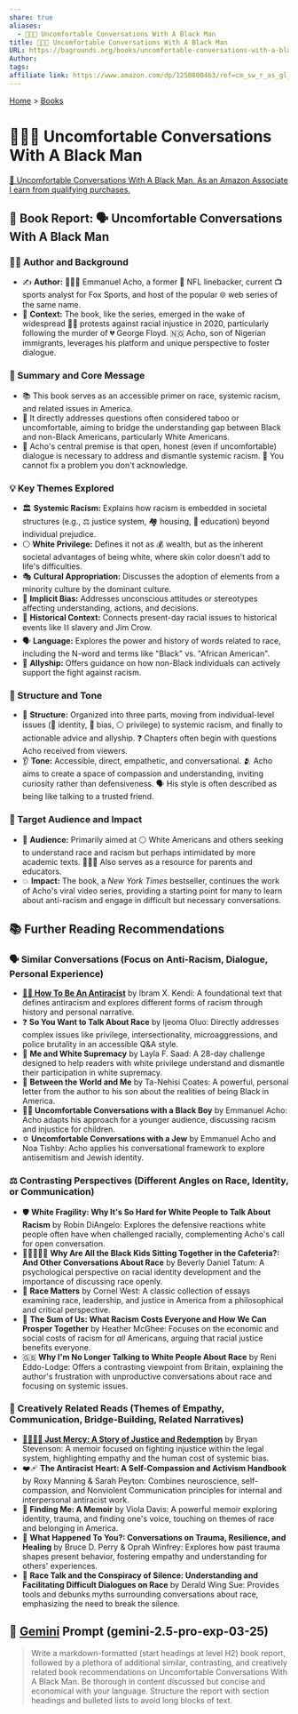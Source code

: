 ```yaml
---
share: true
aliases:
  - 😬👨🏿 Uncomfortable Conversations With A Black Man
title: 😬👨🏿 Uncomfortable Conversations With A Black Man
URL: https://bagrounds.org/books/uncomfortable-conversations-with-a-black-man
Author: 
tags: 
affiliate link: https://www.amazon.com/dp/1250800463/ref=cm_sw_r_as_gl_apa_gl_i_NMTYY9Y6VW02S0DWD456?linkCode=ml1&tag=bagrounds-20
---
```

[Home](../index.md) > [Books](./index.md)  
# 😬👨🏿 Uncomfortable Conversations With A Black Man  
[🛒 Uncomfortable Conversations With A Black Man. As an Amazon Associate I earn from qualifying purchases.](https://www.amazon.com/dp/1250800463/ref=cm_sw_r_as_gl_apa_gl_i_NMTYY9Y6VW02S0DWD456?linkCode=ml1&tag=bagrounds-20)  
  
## 📖 Book Report: 🗣️ Uncomfortable Conversations With A Black Man  
  
### 👨‍🏫 Author and Background  
* ✍️ **Author:** 👨🏾‍🦱 Emmanuel Acho, a former 🏈 NFL linebacker, current 📺 sports analyst for Fox Sports, and host of the popular 🌐 web series of the same name.  
* 📅 **Context:** The book, like the series, emerged in the wake of widespread ✊🏿 protests against racial injustice in 2020, particularly following the murder of 💔 George Floyd. 🇳🇬 Acho, son of Nigerian immigrants, leverages his platform and unique perspective to foster dialogue.  
  
### 💬 Summary and Core Message  
* 📚 This book serves as an accessible primer on race, systemic racism, and related issues in America.  
* 🎯 It directly addresses questions often considered taboo or uncomfortable, aiming to bridge the understanding gap between Black and non-Black Americans, particularly White Americans.  
* 🔑 Acho's central premise is that open, honest (even if uncomfortable) dialogue is necessary to address and dismantle systemic racism. 🚫 You cannot fix a problem you don't acknowledge.  
  
### 💡 Key Themes Explored  
* 🏛️ **Systemic Racism:** Explains how racism is embedded in societal structures (e.g., ⚖️ justice system, 🏘️ housing, 🏫 education) beyond individual prejudice.  
* ⚪ **White Privilege:** Defines it not as 💰 wealth, but as the inherent societal advantages of being white, where skin color doesn't add to life's difficulties.  
* 🎭 **Cultural Appropriation:** Discusses the adoption of elements from a minority culture by the dominant culture.  
* 🧠 **Implicit Bias:** Addresses unconscious attitudes or stereotypes affecting understanding, actions, and decisions.  
* 📜 **Historical Context:** Connects present-day racial issues to historical events like ⛓️ slavery and Jim Crow.  
* 🗣️ **Language:** Explores the power and history of words related to race, including the N-word and terms like "Black" vs. "African American".  
* 🤝 **Allyship:** Offers guidance on how non-Black individuals can actively support the fight against racism.  
  
### 📐 Structure and Tone  
* 🧩 **Structure:** Organized into three parts, moving from individual-level issues (👤 identity, 🧠 bias, ⚪ privilege) to systemic racism, and finally to actionable advice and allyship. ❓ Chapters often begin with questions Acho received from viewers.  
* 👂 **Tone:** Accessible, direct, empathetic, and conversational. 🫂 Acho aims to create a space of compassion and understanding, inviting curiosity rather than defensiveness. 🗣️ His style is often described as being like talking to a trusted friend.  
  
### 🎯 Target Audience and Impact  
* 👥 **Audience:** Primarily aimed at ⚪ White Americans and others seeking to understand race and racism but perhaps intimidated by more academic texts. 👨‍👩‍👧 Also serves as a resource for parents and educators.  
* 💥 **Impact:** The book, a *New York Times* bestseller, continues the work of Acho's viral video series, providing a starting point for many to learn about anti-racism and engage in difficult but necessary conversations.  
  
## 📚 Further Reading Recommendations  
  
### 🗣️ Similar Conversations (Focus on Anti-Racism, Dialogue, Personal Experience)  
* **[✊🏿 How To Be An Antiracist](./how-to-be-an-antiracist.md)** by Ibram X. Kendi: A foundational text that defines antiracism and explores different forms of racism through history and personal narrative.  
* ❓ **So You Want to Talk About Race** by Ijeoma Oluo: Directly addresses complex issues like privilege, intersectionality, microaggressions, and police brutality in an accessible Q&A style.  
* 🧘 **Me and White Supremacy** by Layla F. Saad: A 28-day challenge designed to help readers with white privilege understand and dismantle their participation in white supremacy.  
* 💌 **Between the World and Me** by Ta-Nehisi Coates: A powerful, personal letter from the author to his son about the realities of being Black in America.  
* 🧒🏾 **Uncomfortable Conversations with a Black Boy** by Emmanuel Acho: Acho adapts his approach for a younger audience, discussing racism and injustice for children.  
* ✡️ **Uncomfortable Conversations with a Jew** by Emmanuel Acho and Noa Tishby: Acho applies his conversational framework to explore antisemitism and Jewish identity.  
  
### ⚖️ Contrasting Perspectives (Different Angles on Race, Identity, or Communication)  
* 🛡️ **White Fragility: Why It's So Hard for White People to Talk About Racism** by Robin DiAngelo: Explores the defensive reactions white people often have when challenged racially, complementing Acho's call for open conversation.  
* 🧑🏿‍🤝‍🧑🏼 **Why Are All the Black Kids Sitting Together in the Cafeteria?: And Other Conversations About Race** by Beverly Daniel Tatum: A psychological perspective on racial identity development and the importance of discussing race openly.  
* 🤔 **Race Matters** by Cornel West: A classic collection of essays examining race, leadership, and justice in America from a philosophical and critical perspective.  
* 💸 **The Sum of Us: What Racism Costs Everyone and How We Can Prosper Together** by Heather McGhee: Focuses on the economic and social costs of racism for *all* Americans, arguing that racial justice benefits everyone.  
* 🇬🇧 **Why I'm No Longer Talking to White People About Race** by Reni Eddo-Lodge: Offers a contrasting viewpoint from Britain, explaining the author's frustration with unproductive conversations about race and focusing on systemic issues.  
  
### 🎨 Creatively Related Reads (Themes of Empathy, Communication, Bridge-Building, Related Narratives)  
* **[🧑🏿‍⚖️🔄 Just Mercy: A Story of Justice and Redemption](./just-mercy-a-story-of-justice-and-redemption.md)** by Bryan Stevenson: A memoir focused on fighting injustice within the legal system, highlighting empathy and the human cost of systemic bias.  
* ❤️‍🩹 **The Antiracist Heart: A Self-Compassion and Activism Handbook** by Roxy Manning & Sarah Peyton: Combines neuroscience, self-compassion, and Nonviolent Communication principles for internal and interpersonal antiracist work.  
* 🎤 **Finding Me: A Memoir** by Viola Davis: A powerful memoir exploring identity, trauma, and finding one's voice, touching on themes of race and belonging in America.  
* 🤕 **What Happened To You?: Conversations on Trauma, Resilience, and Healing** by Bruce D. Perry & Oprah Winfrey: Explores how past trauma shapes present behavior, fostering empathy and understanding for others' experiences.  
* 🤫 **Race Talk and the Conspiracy of Silence: Understanding and Facilitating Difficult Dialogues on Race** by Derald Wing Sue: Provides tools and debunks myths surrounding conversations about race, emphasizing the need to break the silence.  
  
## 💬 [Gemini](../software/gemini.md) Prompt (gemini-2.5-pro-exp-03-25)  
> Write a markdown-formatted (start headings at level H2) book report, followed by a plethora of additional similar, contrasting, and creatively related book recommendations on Uncomfortable Conversations With A Black Man. Be thorough in content discussed but concise and economical with your language. Structure the report with section headings and bulleted lists to avoid long blocks of text.